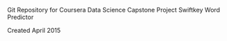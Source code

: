 Git Repository for Coursera Data Science Capstone Project
Swiftkey Word Predictor

Created April 2015